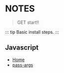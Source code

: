 # NOTES
> GET start!!

::: tip
Basic install steps.
:::

## Javascript
  - [Home](/)
  - [pass-args](/args/001-pass-args.md)
